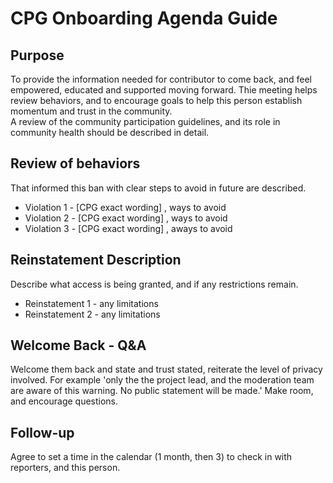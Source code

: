 # CPG Onboarding Agenda Guide

## Purpose 

To provide the information needed for contributor to come back, and feel empowered, educated and supported moving forward.
Thie meeting helps review behaviors, and to encourage goals to help this person establish momentum and trust in the community.  
A review of the community participation guidelines, and its role in community health should be described in detail.


## Review of behaviors
That informed this ban with clear steps to avoid in future are described.

* Violation 1  - [CPG exact wording] , ways to avoid
* Violation 2  - [CPG exact wording] , ways to avoid
* Violation 3  - [CPG exact wording] , aways to avoid

## Reinstatement Description 
Describe what access is being granted, and if any restrictions remain.

* Reinstatement 1 - any limitations
* Reinstatement 2 - any limitations


## Welcome Back - Q&A
Welcome them back and state and trust stated, reiterate the level of privacy involved.  For example 'only the the project lead, and the moderation team are aware of this warning. No public statement will be made.'
Make room, and encourage questions.

## Follow-up
Agree to set a time in the calendar (1 month, then 3) to check in with reporters, and this person.




